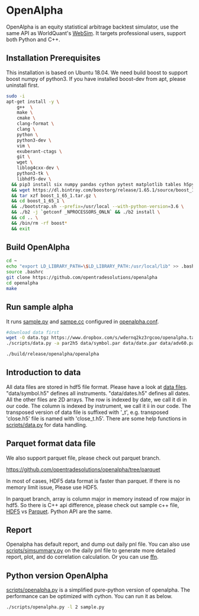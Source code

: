 # OpenAlpha

OpenAlpha is an equity statistical arbitrage backtest simulator, use the same API as WorldQuant's [WebSim](https://www.worldquantvrc.com/en/cms/wqc/websim). It targets professional users, support both Python and C++.

## Installation Prerequisites

This installation is based on Ubuntu 18.04. We need build boost to support boost numpy of python3. If you have installed boost-dev from apt, please uninstall first.

```bash
sudo -i
apt-get install -y \
    g++  \
    make \
    cmake \
    clang-format \
    clang \
    python \
    python3-dev \
    vim \
    exuberant-ctags \
    git \
    wget \
    liblog4cxx-dev \
    python3-tk \
    libhdf5-dev \
  && pip3 install six numpy pandas cython pytest matplotlib tables h5py \
  && wget https://dl.bintray.com/boostorg/release/1.65.1/source/boost_1_65_1.tar.gz \
  && tar xzf boost_1_65_1.tar.gz \
  && cd boost_1_65_1 \
  && ./bootstrap.sh --prefix=/usr/local --with-python-version=3.6 \
  && ./b2 -j `getconf _NPROCESSORS_ONLN` && ./b2 install \
  && cd .. \
  && /bin/rm -rf boost*
  && exit
```

## Build OpenAlpha

```bash
cd ~
echo "export LD_LIBRARY_PATH=\$LD_LIBRARY_PATH:/usr/local/lib" >> .bashrc
source .bashrc
git clone https://github.com/opentradesolutions/openalpha
cd openalpha
make
```

## Run sample alpha
It runs [sample.py](https://github.com/opentradesolutions/openalpha/blob/hdf5/sample.py) and [sampe.cc](https://github.com/opentradesolutions/openalpha/blob/hdf5/src/alpha/sample/sample.cc) configured in [openalpha.conf](https://github.com/opentradesolutions/openalpha/blob/hdf5/openalpha.conf).
```bash
#download data first
wget -O data.tgz https://www.dropbox.com/s/wdernq2kz3rgcoo/openalpha.tar.xz?dl=0; tar xJf data.tgz
./scripts/data.py -a par2h5 data/symbol.par data/date.par data/adv60.par data/close.par data/industrygroup.par data/industry.par data/industry.par data/sector.par data/subindustry.par

./build/release/openalpha/openalpha
```

## Introduction to data

All data files are stored in hdf5 file format. Please have a look at [data files](https://www.dropbox.com/s/wdernq2kz3rgcoo/openalpha.tar.xz?dl=0). "data/symbol.h5" defines all instruments. "data/dates.h5" defines all dates. All the other files are 2D arrays. The row is indexed by date, we call it di in our code. The column is indexed by instrument, we call it ii in our code. The transposed version of data file is suffixed with '_t', e.g. transposed 'close.h5' file is named with 'close_t.h5'. There are some help functions in [scripts/data.py](https://github.com/opentradesolutions/openalpha/blob/master/scripts/data.py) for data handling.

## Parquet format data file

We also support parquet file, please check out parquet branch.

https://github.com/opentradesolutions/openalpha/tree/parquet

In most of cases, HDF5 data format is faster than parquet. If there is no memory limit issue, Please use HDF5.

In parquet branch, array is column major in memory instead of row major in hdf5. So there is C++ api difference, please check out
sample c++ file, [HDF5](https://github.com/opentradesolutions/openalpha/blob/master/src/alpha/sample/sample.cc) vs [Parquet](https://github.com/opentradesolutions/openalpha/blob/parquet/src/alpha/sample/sample.cc). Python API are the same.

## Report

Openalpha has default report, and dump out daily pnl file. You can also use [scripts/simsummary.py](https://github.com/opentradesolutions/openalpha/blob/master/scripts/simsummary.py) on the daily pnl file to generate more detailed report, plot, and do correlation calculation. Or you can use [ffn](http://pmorissette.github.io/ffn/).

## Python version OpenAlpha

[scripts/openalpha.py](https://github.com/opentradesolutions/openalpha/blob/master/scripts/openalpha.py) is a simplified pure-python version of openalpha. The performance can be optimized with cython. You can run it as below.

```bash
./scripts/openalpha.py -l 2 sample.py
```

